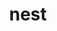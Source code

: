 ---
category: 4-letters
denotation: null
name: nest
reference_link: https://www.etymonline.com/word/nest
root_language: null
root_name: null
title: nest
type: free
word_sums:
- respelling: nest
  sum: 'Nest + '
---